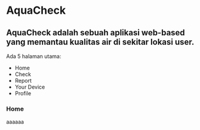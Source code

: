 # AquaCheck
## AquaCheck adalah sebuah aplikasi web-based yang memantau kualitas air di sekitar lokasi user.


Ada 5 halaman utama:
- Home
- Check
- Report
- Your Device
- Profile



### Home
aaaaaa


